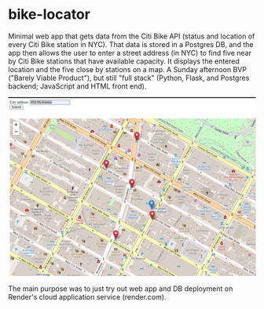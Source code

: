 # bike-locator

Minimal web app that gets data from the Citi Bike API (status and location of every Citi Bike station in NYC). That data is stored in a Postgres DB, and the app then allows the user to enter a street address (in NYC) to find five near by Citi Bike stations that have available capacity. It displays the entered location and the five close by stations on a map. A Sunday afternoon BVP ("Barely Viable Product"), but still "full stack" (Python, Flask, and Postgres backend; JavaScript and HTML front end).

![Screenshot](Screenshot.jpg)

The main purpose was to just try out web app and DB deployment on Render's cloud application service (render.com). 
